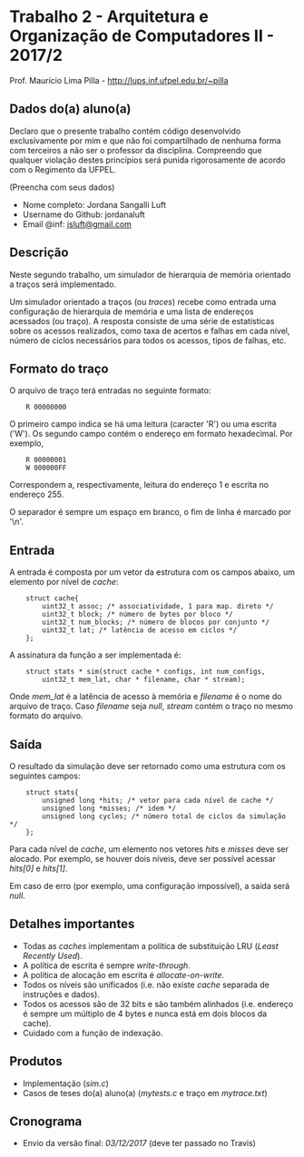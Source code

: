 # Trabalho 2 - Arquitetura e Organização de Computadores II - 2017/2
Prof. Maurício Lima Pilla - http://lups.inf.ufpel.edu.br/~pilla

## Dados do(a) aluno(a)

Declaro que o presente trabalho contém código desenvolvido exclusivamente por mim e que não foi compartilhado de nenhuma forma com terceiros a não ser o professor da disciplina. Compreendo que qualquer violação destes princípios será punida rigorosamente de acordo com o Regimento da UFPEL.

(Preencha com seus dados)

- Nome completo: Jordana Sangalli Luft
- Username do Github: jordanaluft
- Email @inf: jsluft@gmail.com

## Descrição

Neste segundo trabalho, um simulador de hierarquia de memória orientado a traços será implementado. 

Um simulador orientado a traços (ou _traces_) recebe como entrada uma configuração de hierarquia de memória e uma lista de endereços acessados (ou traço). A resposta consiste de uma série de estatísticas sobre os acessos realizados, como taxa de acertos e falhas em cada nível, número de ciclos necessários para todos os acessos, tipos de falhas, etc.

## Formato do traço

O arquivo de traço terá entradas no seguinte formato:

        R 00000000

O primeiro campo indica se há uma leitura (caracter 'R') ou uma escrita ('W'). Os segundo campo contém o endereço em formato hexadecimal. Por exemplo,

        R 00000001
        W 000000FF

Correspondem a, respectivamente, leitura do endereço 1 e escrita no endereço 255. 

O separador é sempre um espaço em branco, o fim de linha é marcado por '\n'.

## Entrada

A entrada é composta por um vetor da estrutura com os campos abaixo, um elemento por nível de _cache_:

        struct cache{
            uint32_t assoc; /* associatividade, 1 para map. direto */
            uint32_t block; /* número de bytes por bloco */
            uint32_t num_blocks; /* número de blocos por conjunto */
            uint32_t lat; /* latência de acesso em ciclos */
        };

A assinatura da função a ser implementada é:

        struct stats * sim(struct cache * configs, int num_configs, 
            uint32_t mem_lat, char * filename, char * stream);

Onde _mem\_lat_ é a latência de acesso à memória e _filename_ é o nome do arquivo de traço. Caso _filename_ seja _null_, _stream_ contém o traço no mesmo formato do arquivo.

## Saída

O resultado da simulação deve ser retornado como uma estrutura com os seguintes campos:

        struct stats{
            unsigned long *hits; /* vetor para cada nível de cache */
            unsigned long *misses; /* idem */
            unsigned long cycles; /* número total de ciclos da simulação */
        };

Para cada nível de _cache_, um elemento nos vetores _hits_ e _misses_ deve ser alocado. Por exemplo, se houver dois níveis, deve ser possível acessar _hits[0]_ e _hits[1]_.

Em caso de erro (por exemplo, uma configuração impossível), a saída será _null_.

## Detalhes importantes

- Todas as _caches_ implementam a política de substituição LRU (_Least Recently Used_).
- A política de escrita é sempre _write-through_.
- A política de alocação em escrita é _allocate-on-write_.
- Todos os níveis são unificados (i.e. não existe _cache_ separada de instruções e dados).
- Todos os acessos são de 32 bits e são também alinhados (i.e. endereço é sempre um múltiplo de 4 bytes e nunca está em dois blocos da cache).
- Cuidado com a função de indexação.

## Produtos

* Implementação (*sim.c*)
* Casos de teses do(a) aluno(a) (*mytests.c* e traço em *mytrace.txt*)

## Cronograma

* Envio da versão final: _03/12/2017_ (deve ter passado no Travis)


